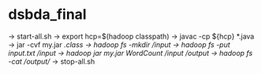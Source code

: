 # dsbda_final
-> start-all.sh
-> export hcp=$(hadoop classpath)
-> javac -cp ${hcp} *.java
-> jar -cvf my.jar *.class
-> hadoop fs -mkdir /input
-> hadoop fs -put input.txt /input
-> hadoop jar my.jar WordCount /input /output
-> hadoop fs -cat /output/*
-> stop-all.sh 
